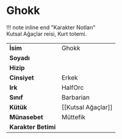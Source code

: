 # Ghokk   
  
!!! note inline end "Karakter Notları"  
	Kutsal Ağaçlar reisi, Kurt totemi.     
  
|  |  |  
|---|---|  
| **İsim** | Ghokk |  
| **Soyadı** |  |  
| **Hizip** |  |  
| **Cinsiyet** | Erkek |  
| **Irk** | HalfOrc |  
| **Sınıf** | Barbarian |  
| **Kütük** | [[Kutsal Ağaçlar]] |  
| **Münasebet** | Müttefik |  
| **Karakter Betimi** |  |  
  
  
